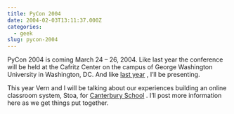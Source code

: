 ```yaml
---
title: PyCon 2004
date: 2004-02-03T13:11:37.000Z
categories:
  - geek
slug: pycon-2004
---
```

PyCon 2004 is coming March 24 – 26, 2004. Like last year the conference will be held at the Cafritz Center on the campus of George Washington University in Washington, <span class="caps">DC</span>. And like [last year][1] , I’ll be presenting.

This year Vern and I will be talking about our experiences building an online classroom system, Stoa, for [Canterbury School][2] . I’ll post more information here as we get things put together.



 [1]: http://tech.canterburyschool.org/pycon/
 [2]: http://www.canterburyschool.org
